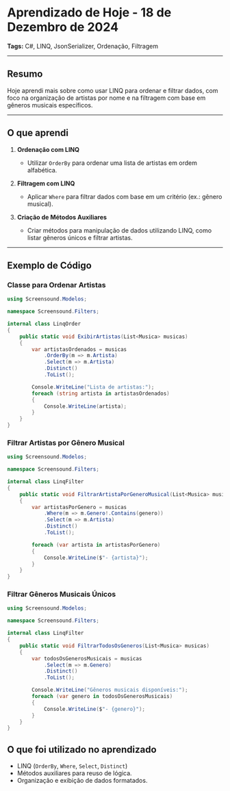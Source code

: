 # Aprendizado de Hoje - 18 de Dezembro de 2024  
**Tags:** C#, LINQ, JsonSerializer, Ordenação, Filtragem  

---

## **Resumo**  
Hoje aprendi mais sobre como usar LINQ para ordenar e filtrar dados, com foco na organização de artistas por nome e na filtragem com base em gêneros musicais específicos.  

---

## **O que aprendi**  

1. **Ordenação com LINQ**  
   - Utilizar `OrderBy` para ordenar uma lista de artistas em ordem alfabética.  

2. **Filtragem com LINQ**  
   - Aplicar `Where` para filtrar dados com base em um critério (ex.: gênero musical).  

3. **Criação de Métodos Auxiliares**  
   - Criar métodos para manipulação de dados utilizando LINQ, como listar gêneros únicos e filtrar artistas.  

---

## **Exemplo de Código**  

### **Classe para Ordenar Artistas**  
```csharp
using Screensound.Modelos;

namespace Screensound.Filters;

internal class LinqOrder
{
    public static void ExibirArtistas(List<Musica> musicas)
    {
        var artistasOrdenados = musicas
            .OrderBy(m => m.Artista)
            .Select(m => m.Artista)
            .Distinct()
            .ToList();

        Console.WriteLine("Lista de artistas:");
        foreach (string artista in artistasOrdenados)
        {
            Console.WriteLine(artista);
        }
    }
}
```

### **Filtrar Artistas por Gênero Musical**  
```csharp
using Screensound.Modelos;

namespace Screensound.Filters;

internal class LinqFilter
{
    public static void FiltrarArtistaPorGeneroMusical(List<Musica> musicas, string genero)
    {
        var artistasPorGenero = musicas
            .Where(m => m.Genero!.Contains(genero))
            .Select(m => m.Artista)
            .Distinct()
            .ToList();

        foreach (var artista in artistasPorGenero)
        {
            Console.WriteLine($"- {artista}");
        }
    }
}
```

### **Filtrar Gêneros Musicais Únicos**  
```csharp
using Screensound.Modelos;

namespace Screensound.Filters;

internal class LinqFilter
{
    public static void FiltrarTodosOsGeneros(List<Musica> musicas)
    {
        var todosOsGenerosMusicais = musicas
            .Select(m => m.Genero)
            .Distinct()
            .ToList();

        Console.WriteLine("Gêneros musicais disponíveis:");
        foreach (var genero in todosOsGenerosMusicais)
        {
            Console.WriteLine($"- {genero}");
        }
    }
}
```

## **O que foi utilizado no aprendizado**  

- LINQ (`OrderBy`, `Where`, `Select`, `Distinct`)  
- Métodos auxiliares para reuso de lógica.  
- Organização e exibição de dados formatados.   
